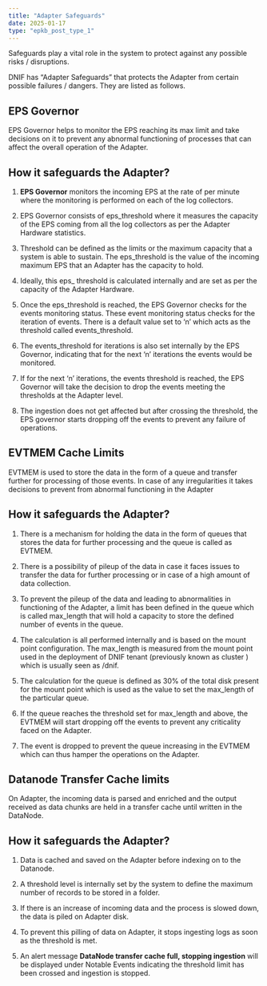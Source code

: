 ```yaml
---
title: "Adapter Safeguards"
date: 2025-01-17
type: "epkb_post_type_1"
---
```


Safeguards play a vital role in the system to protect against any possible risks / disruptions.

DNIF has “Adapter Safeguards” that protects the Adapter from certain possible failures / dangers. They are listed as follows.

## **EPS Governor**

  
EPS Governor helps to monitor the EPS reaching its max limit and take decisions on it to prevent any abnormal functioning of processes that can affect the overall operation of the Adapter.

## **How it safeguards the Adapter?**

1. **EPS Governor** monitors the incoming EPS at the rate of per minute where the monitoring is performed on each of the log collectors.

3. EPS Governor consists of eps\_threshold where it measures the capacity of the EPS coming from all the log collectors as per the Adapter Hardware statistics.

5. Threshold can be defined as the limits or the maximum capacity that a system is able to sustain. The eps\_threshold is the value of the incoming maximum EPS that an Adapter has the capacity to hold.

7. Ideally, this eps\_ threshold is calculated internally and are set as per the capacity of the Adapter Hardware.

9. Once the eps\_threshold is reached, the EPS Governor checks for the events monitoring status. These event monitoring status checks for the iteration of events. There is a default value set to ‘n’ which acts as the threshold called events\_threshold.

11. The events\_threshold for iterations is also set internally by the EPS Governor, indicating that for the next ‘n’ iterations the events would be monitored.

13. If for the next ‘n’ iterations, the events threshold is reached, the EPS Governor will take the decision to drop the events meeting the thresholds at the Adapter level.

15. The ingestion does not get affected but after crossing the threshold, the EPS governor starts dropping off the events to prevent any failure of operations.

## **EVTMEM Cache Limits**

  
EVTMEM is used to store the data in the form of a queue and transfer further for processing of those events. In case of any irregularities it takes decisions to prevent from abnormal functioning in the Adapter

## **How it safeguards the Adapter?**

1. There is a mechanism for holding the data in the form of queues that stores the data for further processing and the queue is called as EVTMEM.

3. There is a possibility of pileup of the data in case it faces issues to transfer the data for further processing or in case of a high amount of data collection.

5. To prevent the pileup of the data and leading to abnormalities in functioning of the Adapter, a limit has been defined in the queue which is called max\_length that will hold a capacity to store the defined number of events in the queue.

7. The calculation is all performed internally and is based on the mount point configuration. The max\_length is measured from the mount point used in the deployment of DNIF tenant (previously known as cluster ) which is usually seen as /dnif.

9. The calculation for the queue is defined as 30% of the total disk present for the mount point which is used as the value to set the max\_length of the particular queue.

11. If the queue reaches the threshold set for max\_length and above, the EVTMEM will start dropping off the events to prevent any criticality faced on the Adapter.

13. The event is dropped to prevent the queue increasing in the EVTMEM which can thus hamper the operations on the Adapter.

## **Datanode Transfer Cache limits**

  
On Adapter, the incoming data is parsed and enriched and the output received as data chunks are held in a transfer cache until written in the DataNode.

## **How it safeguards the Adapter?**

1. Data is cached and saved on the Adapter before indexing on to the Datanode.

3. A threshold level is internally set by the system to define the maximum number of records to be stored in a folder.

5. If there is an increase of incoming data and the process is slowed down, the data is piled on Adapter disk.

7. To prevent this pilling of data on Adapter, it stops ingesting logs as soon as the threshold is met.

9. An alert message **DataNode transfer cache full, stopping ingestion** will be displayed under Notable Events indicating the threshold limit has been crossed and ingestion is stopped.
